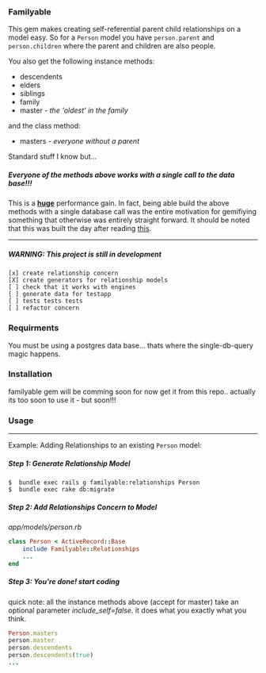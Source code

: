 ### Familyable

This gem makes creating self-referential parent child relationships on a model easy. So for a `Person` model you have `person.parent` and `person.children` where the parent and children are also people.

You also get the following instance methods:

* descendents
* elders
* siblings
* family    
* master  *- the 'oldest' in the family*

and the class method:

* masters *- everyone without a parent*

Standard stuff I know but...
##### Everyone of the methods above works with a single call to the data base!!!

This is a **[huge](https://github.com/brookisme/familyable-testapp)** performance gain.  In fact, being able build the above methods with a single database call was the entire motivation for gemifiying something that otherwise was entirely straight forward.  It should be noted that this was built the day after reading [this](http://hashrocket.com/blog/posts/recursive-sql-in-activerecord).

-----------------------------------------------------------

##### WARNING: This project is still in development
    [x] create relationship concern
    [X] create generators for relationship models
    [ ] check that it works with engines
    [ ] generate data for testapp
    [ ] tests tests tests
    [ ] refactor concern


### Requirments

You must be using a postgres data base... thats where the single-db-query magic happens.

### Installation

familyable gem will be comming soon for now get it from this repo.. actually its too soon to use it - but soon!!!

### Usage

-----------------------------------------------------------

Example: Adding Relationships to an existing `Person` model:

##### Step 1: Generate Relationship Model

```
$  bundle exec rails g familyable:relationships Person
$  bundle exec rake db:migrate
```


##### Step 2: Add Relationships Concern to Model

_app/models/person.rb_
```ruby
class Person < ActiveRecord::Base
    include Familyable::Relationships
    ...
end
```

##### Step 3: You're done! start coding

quick note: all the instance methods above (accept for master) take an optional parameter *include\_self=false*.  it does what you exactly what you think.

```ruby
Person.masters
person.master
person.descendents
person.descendents(true)
...
```